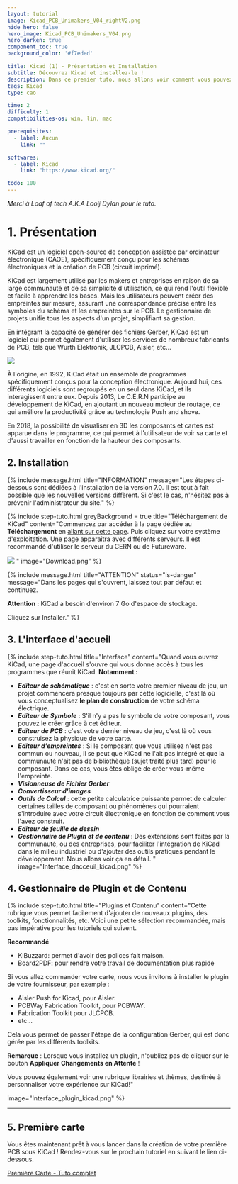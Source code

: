 ```yaml
---
layout: tutorial
image: Kicad_PCB_Unimakers_V04_rightV2.png
hide_hero: false
hero_image: Kicad_PCB_Unimakers_V04.png
hero_darken: true
component_toc: true
background_color: '#f7eded'

title: Kicad (1) - Présentation et Installation
subtitle: Découvrez Kicad et installez-le !
description: Dans ce premier tuto, nous allons voir comment vous pouvez installer la version 7 de Kicad.
tags: Kicad
type: cao

time: 2
difficulty: 1
compatibilities-os: win, lin, mac

prerequisites:
  - label: Aucun
    link: ""

softwares: 
  - label: Kicad
    link: "https://www.kicad.org/"

todo: 100
---
```


*Merci à Loaf of tech A.K.A Looij Dylan pour le tuto.*

# 1. Présentation

KiCad est un logiciel open-source de conception assistée par ordinateur électronique (CAOE), spécifiquement conçu pour les schémas électroniques et la création de PCB (circuit imprimé).

KiCad est largement utilisé par les makers et entreprises en raison de sa large communauté et de sa simplicité d'utilisation, ce qui rend l'outil flexible et facile à apprendre les bases.
Mais les utilisateurs peuvent créer des empreintes sur mesure, assurant une correspondance précise entre les symboles du schéma et les empreintes sur le PCB. Le gestionnaire de projets unifie tous les aspects d'un projet, simplifiant sa gestion.

En intégrant la capacité de générer des fichiers Gerber, KiCad est un logiciel qui permet également d'utiliser les services de nombreux fabricants de PCB, tels que Wurth Elektronik, JLCPCB, Aisler, etc...

![](Interface_Kicad.png)

À l'origine, en 1992, KiCad était un ensemble de programmes spécifiquement conçus pour la conception électronique. Aujourd'hui, ces différents logiciels sont regroupés en un seul dans KiCad, et ils interagissent entre eux.
Depuis 2013, Le C.E.R.N participe au développement de KiCad, en ajoutant un nouveau moteur de routage, ce qui améliore la productivité grâce au technologie Push and shove.

En 2018, la possibilité de visualiser en 3D les composants et cartes est apparue dans le programme, ce qui permet à l'utilisateur de voir sa carte et d'aussi travailler en fonction de la hauteur des composants.

## 2. Installation 

{% include message.html
title="INFORMATION" 
message="Les étapes ci-dessous sont dédiées à l'installation de la version 7.0. Il est tout à fait possible que les nouvelles versions diffèrent. Si c'est le cas, n'hésitez pas à prévenir l'administrateur du site." %}

{% include step-tuto.html 
greyBackground = true
title="Téléchargement de KiCad"
content="Commencez par accéder à la page dédiée au **Téléchargement** en [allant sur cette page](https://www.kicad.org/download/).
Puis cliquez sur votre système d'exploitation. Une page apparaîtra avec différents serveurs. Il est recommandé d'utiliser le serveur du CERN ou de Futureware.

![](Page_de_telechargement_Kicad.png)
" 
image="Download.png" %}

{% include message.html
title="ATTENTION" 
status="is-danger"
message="Dans les pages qui s'ouvrent, laissez tout par défaut et continuez. 

**Attention :** KiCad a besoin d'environ 7 Go d'espace de stockage.

Cliquez sur Installer." %}


## 3. L'interface d'accueil

{% include step-tuto.html 
title="Interface"
content="Quand vous ouvrez KiCad, une page d'accueil s'ouvre qui vous donne accès à tous les programmes que réunit KiCad. 
**Notamment :**
- ***Editeur de schématique*** : c'est en sorte votre premier niveau de jeu, un projet commencera presque toujours par cette logicielle, c'est là où vous conceptualisez **le plan de construction** de votre schéma électrique.
- ***Editeur de Symbole*** : S'il n'y a pas le symbole de votre composant, vous pouvez le créer grâce à cet éditeur.
- ***Editeur de PCB*** : c'est votre dernier niveau de jeu, c'est là où vous construisez la physique de votre carte.
- ***Editeur d'empreintes*** : Si le composant que vous utilisez n'est pas commun ou nouveau, il se peut que KiCad ne l'ait pas intégré et que la communauté n'ait pas de bibliothèque (sujet traité plus tard) pour le composant. Dans ce cas, vous êtes obligé de créer vous-même l'empreinte.
- ***Visionneuse de Fichier Gerber***
- ***Convertisseur d'images***
- ***Outils de Calcul*** : cette petite calculatrice puissante permet de calculer certaines tailles de composant ou phénomènes qui pourraient s'introduire avec votre circuit électronique en fonction de comment vous l'avez construit.
- ***Editeur de feuille de dessin***
- ***Gestionnaire de Plugin et de contenu*** : Des extensions sont faites par la communauté, ou des entreprises, pour faciliter l'intégration de KiCad dans le milieu industriel ou d'ajouter des outils pratiques pendant le développement. Nous allons voir ça en détail.
"
image="Interface_dacceuil_kicad.png"
 %}

## 4. Gestionnaire de Plugin et de Contenu

{% include step-tuto.html 
title="Plugins et Contenu"
content="Cette rubrique vous permet facilement d'ajouter de nouveaux plugins, des toolkits, fonctionnalités, etc. Voici une petite sélection recommandée, mais pas impérative pour les tutoriels qui suivent.

**Recommandé**
- KiBuzzard: permet d'avoir des polices fait maison.
- Board2PDF: pour rendre votre travail de documentation plus rapide

Si vous allez commander votre carte, nous vous invitons à installer le plugin de votre fournisseur, par exemple :

- Aisler Push for Kicad, pour Aisler.
- PCBWay Fabrication Toolkit, pour PCBWAY.
- Fabrication Toolkit pour JLCPCB.
- etc...

Cela vous permet de passer l'étape de la configuration Gerber, qui est donc gérée par les différents toolkits.

**Remarque** : Lorsque vous installez un plugin, n'oubliez pas de cliquer sur le bouton **Appliquer Changements en Attente** !

Vous pouvez également voir une rubrique librairies et thèmes, destinée à personnaliser votre expérience sur KiCad!"

image="Interface_plugin_kicad.png"
 %}

---
## 5. Première carte

Vous êtes maintenant prêt à vous lancer dans la création de votre première PCB sous KiCad ! Rendez-vous sur le prochain tutoriel en suivant le lien ci-dessous.

<a href="../KiCad-premiere-carte" class="button is-info is-rounded is-medium">
    <span class="icon">
      <i class="fas fa-wave-square"></i>
    </span>
    <span>Première Carte - Tuto complet</span>
</a>

